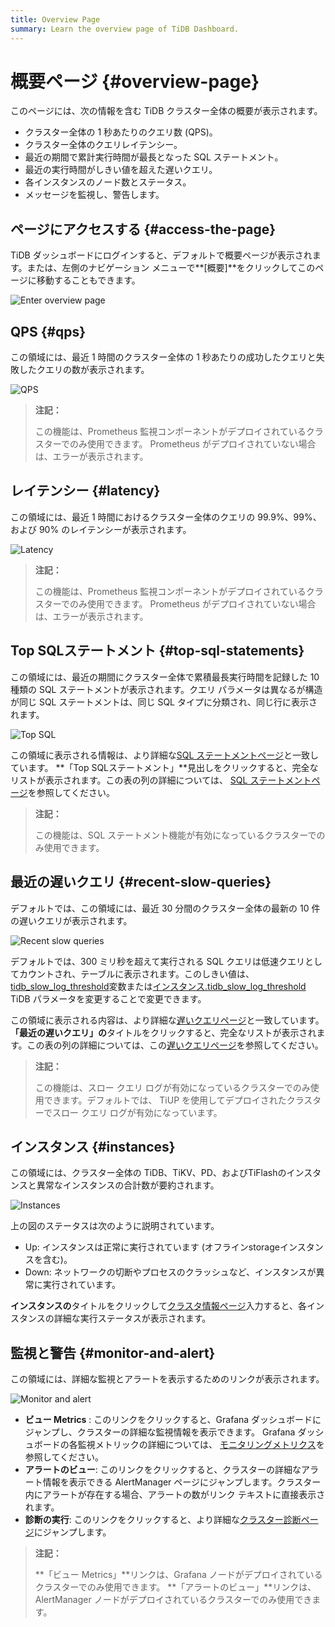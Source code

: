 ```yaml
---
title: Overview Page
summary: Learn the overview page of TiDB Dashboard.
---
```


# 概要ページ {#overview-page}

このページには、次の情報を含む TiDB クラスター全体の概要が表示されます。

-   クラスター全体の 1 秒あたりのクエリ数 (QPS)。
-   クラスター全体のクエリレイテンシー。
-   最近の期間で累計実行時間が最長となった SQL ステートメント。
-   最近の実行時間がしきい値を超えた遅いクエリ。
-   各インスタンスのノード数とステータス。
-   メッセージを監視し、警告します。

## ページにアクセスする {#access-the-page}

TiDB ダッシュボードにログインすると、デフォルトで概要ページが表示されます。または、左側のナビゲーション メニューで**[概要]**をクリックしてこのページに移動することもできます。

![Enter overview page](https://download.pingcap.com/images/docs/dashboard/dashboard-overview-access-v650.png)

## QPS {#qps}

この領域には、最近 1 時間のクラスター全体の 1 秒あたりの成功したクエリと失敗したクエリの数が表示されます。

![QPS](https://download.pingcap.com/images/docs/dashboard/dashboard-overview-qps.png)

> **注記：**
>
> この機能は、Prometheus 監視コンポーネントがデプロイされているクラスターでのみ使用できます。 Prometheus がデプロイされていない場合は、エラーが表示されます。

## レイテンシー {#latency}

この領域には、最近 1 時間におけるクラスター全体のクエリの 99.9%、99%、および 90% のレイテンシーが表示されます。

![Latency](https://download.pingcap.com/images/docs/dashboard/dashboard-overview-latency.png)

> **注記：**
>
> この機能は、Prometheus 監視コンポーネントがデプロイされているクラスターでのみ使用できます。 Prometheus がデプロイされていない場合は、エラーが表示されます。

## Top SQLステートメント {#top-sql-statements}

この領域には、最近の期間にクラスター全体で累積最長実行時間を記録した 10 種類の SQL ステートメントが表示されます。クエリ パラメータは異なるが構造が同じ SQL ステートメントは、同じ SQL タイプに分類され、同じ行に表示されます。

![Top SQL](https://download.pingcap.com/images/docs/dashboard/dashboard-overview-top-statements.png)

この領域に表示される情報は、より詳細な[SQL ステートメントページ](/dashboard/dashboard-statement-list.md)と一致しています。 **「Top SQLステートメント」**見出しをクリックすると、完全なリストが表示されます。この表の列の詳細については、 [SQL ステートメントページ](/dashboard/dashboard-statement-list.md)を参照してください。

> **注記：**
>
> この機能は、SQL ステートメント機能が有効になっているクラスターでのみ使用できます。

## 最近の遅いクエリ {#recent-slow-queries}

デフォルトでは、この領域には、最近 30 分間のクラスター全体の最新の 10 件の遅いクエリが表示されます。

![Recent slow queries](https://download.pingcap.com/images/docs/dashboard/dashboard-overview-slow-query.png)

デフォルトでは、300 ミリ秒を超えて実行される SQL クエリは低速クエリとしてカウントされ、テーブルに表示されます。このしきい値は、 [tidb_slow_log_threshold](/system-variables.md#tidb_slow_log_threshold)変数または[インスタンス.tidb_slow_log_threshold](/tidb-configuration-file.md#tidb_slow_log_threshold) TiDB パラメータを変更することで変更できます。

この領域に表示される内容は、より詳細な[遅いクエリページ](/dashboard/dashboard-slow-query.md)と一致しています。 **「最近の遅いクエリ」の**タイトルをクリックすると、完全なリストが表示されます。この表の列の詳細については、この[遅いクエリページ](/dashboard/dashboard-slow-query.md)を参照してください。

> **注記：**
>
> この機能は、スロー クエリ ログが有効になっているクラスターでのみ使用できます。デフォルトでは、 TiUP を使用してデプロイされたクラスターでスロー クエリ ログが有効になっています。

## インスタンス {#instances}

この領域には、クラスター全体の TiDB、TiKV、PD、およびTiFlashのインスタンスと異常なインスタンスの合計数が要約されます。

![Instances](https://download.pingcap.com/images/docs/dashboard/dashboard-overview-instances.png)

上の図のステータスは次のように説明されています。

-   Up: インスタンスは正常に実行されています (オフラインstorageインスタンスを含む)。
-   Down: ネットワークの切断やプロセスのクラッシュなど、インスタンスが異常に実行されています。

**インスタンスの**タイトルをクリックして[クラスタ情報ページ](/dashboard/dashboard-cluster-info.md)入力すると、各インスタンスの詳細な実行ステータスが表示されます。

## 監視と警告 {#monitor-and-alert}

この領域には、詳細な監視とアラートを表示するためのリンクが表示されます。

![Monitor and alert](https://download.pingcap.com/images/docs/dashboard/dashboard-overview-monitor.png)

-   **ビュー Metrics** : このリンクをクリックすると、Grafana ダッシュボードにジャンプし、クラスターの詳細な監視情報を表示できます。 Grafana ダッシュボードの各監視メトリックの詳細については、 [モニタリングメトリクス](/grafana-overview-dashboard.md)を参照してください。
-   **アラートのビュー**: このリンクをクリックすると、クラスターの詳細なアラート情報を表示できる AlertManager ページにジャンプします。クラスター内にアラートが存在する場合、アラートの数がリンク テキストに直接表示されます。
-   **診断の実行**: このリンクをクリックすると、より詳細な[クラスター診断ページ](/dashboard/dashboard-diagnostics-access.md)にジャンプします。

> **注記：**
>
> **「ビュー Metrics」**リンクは、Grafana ノードがデプロイされているクラスターでのみ使用できます。 **「アラートのビュー」**リンクは、AlertManager ノードがデプロイされているクラスターでのみ使用できます。

